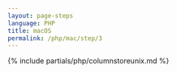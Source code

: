 ```yaml
---
layout: page-steps
language: PHP
title: macOS
permalink: /php/mac/step/3
---
```


{% include partials/php/columnstoreunix.md %}
